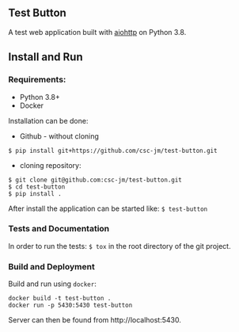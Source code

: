 ## Test Button

A test web application built with [aiohttp](http://aiohttp.readthedocs.io/) on Python 3.8.

## Install and Run

### Requirements:
- Python 3.8+
- Docker


Installation can be done:
* Github - without cloning
```
$ pip install git+https://github.com/csc-jm/test-button.git
```
* cloning repository:
```
$ git clone git@github.com:csc-jm/test-button.git
$ cd test-button
$ pip install .
```

After install the application can be started like: `$ test-button`

### Tests and Documentation

In order to run the tests: `$ tox` in the root directory of the git project.

### Build and Deployment

Build and run using `docker`:
```
docker build -t test-button .
docker run -p 5430:5430 test-button
```

Server can then be found from http://localhost:5430.
